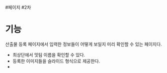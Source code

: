 #페이지  #2차 


# 기능

산출물 등록 페이지에서 입력한 정보들이 어떻게 보일지 미리 확인할 수 있는 페이지다.

* 최상단에서 밋팀 이름을 확인할 수 있다.
* 등록한 이미지들을 슬라이드 형식으로 제공한다.
* 
